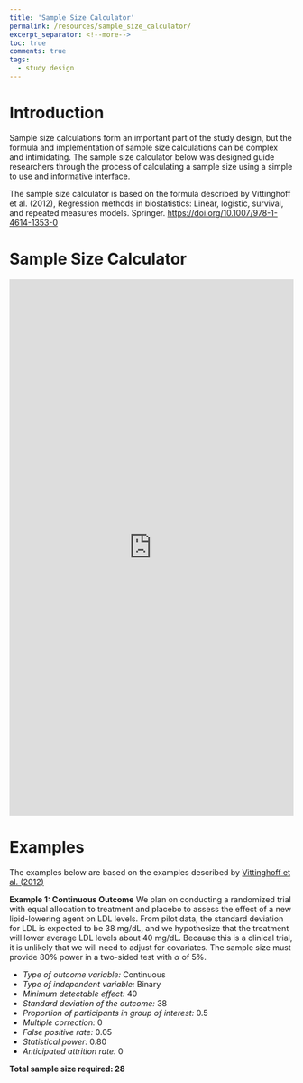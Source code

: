 ```yaml
---
title: 'Sample Size Calculator'
permalink: /resources/sample_size_calculator/
excerpt_separator: <!--more-->
toc: true
comments: true
tags:
  - study design
---
```

<!--more-->
# Introduction 

Sample size calculations form an important part of the study design, but the formula and implementation of sample size calculations can be complex and intimidating. The sample size calculator below was designed guide researchers through the process of calculating a sample size using a simple to use and informative interface. 

The sample size calculator is based on the formula described by Vittinghoff et al. (2012), Regression methods in biostatistics: Linear, logistic, survival, and repeated measures models. Springer. <https://doi.org/10.1007/978-1-4614-1353-0>

# Sample Size Calculator
<iframe height="950" width="100%" frameborder="no" src="https://kpuka.shinyapps.io/samplesize/"> </iframe>



# Examples 
The examples below are based on the examples described by [Vittinghoff et al. (2012)](https://doi.org/10.1007/978-1-4614-1353-0)

**Example 1: Continuous Outcome**
We plan on conducting a randomized trial with equal allocation to treatment and placebo to assess the effect of a new lipid-lowering agent on LDL levels. From pilot data, the standard deviation for LDL is expected to be 38 mg/dL, and we hypothesize that the treatment will lower average LDL levels about 40 mg/dL. Because this is a clinical trial, it is unlikely that we will need to adjust for covariates. The sample size must provide 80% power in a two-sided test with $\alpha$ of 5%. 

- *Type of outcome variable:* Continuous
- *Type of independent variable:* Binary
- *Minimum detectable effect:* 40
- *Standard deviation of the outcome:* 38
- *Proportion of participants in group of interest:* 0.5
- *Multiple correction:* 0
- *False positive rate:* 0.05
- *Statistical power:* 0.80
- *Anticipated attrition rate:* 0

**Total sample size required: 28**



 
